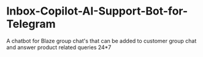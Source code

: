# Inbox-Copilot-AI-Support-Bot-for-Telegram
A chatbot for Blaze group chat's that can be added to customer group chat and answer product related queries 24*7
